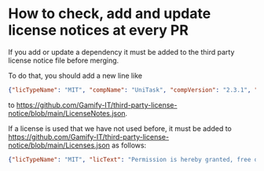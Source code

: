 # How to check, add and update license notices at every PR

If you add or update a dependency it must be added to the third party license notice file before merging.

To do that, you should add a new line like
```json
{"licTypeName": "MIT", "compName": "UniTask", "compVersion": "2.3.1", "copyright": "Copyright (c) 2019 Yoshifumi Kawai / Cysharp, Inc.", "copyrightSource": "https://github.com/Cysharp/UniTask/blob/2.3.1/LICENSE"},
```
to <https://github.com/Gamify-IT/third-party-license-notice/blob/main/LicenseNotes.json>.

If a license is used that we have not used before, it must be added to <https://github.com/Gamify-IT/third-party-license-notice/blob/main/Licenses.json> as follows:
```json
{"licTypeName": "MIT", "licText": "Permission is hereby granted, free of charge, to any person obtaining a copy of this software and associated documentation files (the \"Software\"), to deal in the Software without restriction, including without limitation the rights to use, copy, modify, merge, publish, distribute, sublicense, and/or sell copies of the Software, and to permit persons to whom the Software is furnished to do so, subject to the following conditions:\n\nThe above copyright notice and this permission notice shall be included in all copies or substantial portions of the Software.\n\nTHE SOFTWARE IS PROVIDED \"AS IS\", WITHOUT WARRANTY OF ANY KIND, EXPRESS OR IMPLIED, INCLUDING BUT NOT LIMITED TO THE WARRANTIES OF MERCHANTABILITY, FITNESS FOR A PARTICULAR PURPOSE AND NONINFRINGEMENT. IN NO EVENT SHALL THE AUTHORS OR COPYRIGHT HOLDERS BE LIABLE FOR ANY CLAIM, DAMAGES OR OTHER LIABILITY, WHETHER IN AN ACTION OF CONTRACT, TORT OR OTHERWISE, ARISING FROM, OUT OF OR IN CONNECTION WITH THE SOFTWARE OR THE USE OR OTHER DEALINGS IN THE SOFTWARE."},
```
